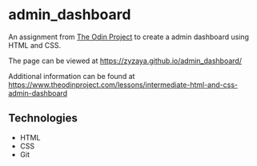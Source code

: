 # admin_dashboard
An assignment from [The Odin Project](https://www.theodinproject.com/) to create a admin dashboard using HTML and CSS.

The page can be viewed at https://zyzaya.github.io/admin_dashboard/

Additional information can be found at https://www.theodinproject.com/lessons/intermediate-html-and-css-admin-dashboard

## Technologies
- HTML
- CSS
- Git